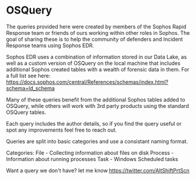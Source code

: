 # OSQuery

The queries provided here were created by members of the Sophos Rapid Response team or friends of ours working within other roles in Sophos. The goal of sharing these is to help the community of defenders and Incident Response teams using Sophos EDR.

Sophos EDR uses a combination of information stored in our Data Lake, as well as a custom version of OSQuery on the local machine that includes additional Sophos created tables with a wealth of forensic data in them. For a full list see here: https://docs.sophos.com/central/References/schemas/index.html?schema=ld_schema

Many of these queries benefit from the additional Sophos tables added to OSQuery, while others will work with 3rd party products using the standard OSQuery tables.

Each query includes the author details, so if you find the query useful or spot any improvements feel free to reach out.


Queries are split into basic categories and use a consistant naming format.

Categories:
File - Collecting information about files on disk
Process - Information about running processes
Task - Windows Scheduled tasks

Want a query we don't have? let me know https://twitter.com/AltShiftPrtScn
